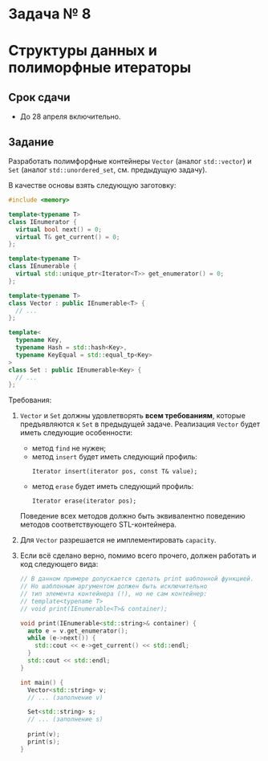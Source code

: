 # Задача № 8
# Структуры данных и полиморфные итераторы

## Срок сдачи

- До 28 апреля включительно.



## Задание

Разработать полимфорфные контейнеры `Vector` (аналог `std::vector`) и `Set`
(аналог `std::unordered_set`, см. предыдущую задачу).

В качестве основы взять следующую заготовку:
```cpp
#include <memory>

template<typename T>
class IEnumerator {
  virtual bool next() = 0;
  virtual T& get_current() = 0;
};

template<typename T>
class IEnumerable {
  virtual std::unique_ptr<Iterator<T>> get_enumerator() = 0;
};

template<typename T>
class Vector : public IEnumerable<T> {
  // ...
};

template<
  typename Key,
  typename Hash = std::hash<Key>,
  typename KeyEqual = std::equal_tp<Key>
>
class Set : public IEnumerable<Key> {
  // ...
};
```


Требования:
1. `Vector` и `Set` должны удовлетворять **всем требованиям**,
   которые предъявляются к `Set` в предыдущей задаче.
   Реализация `Vector` будет иметь следующие особенности:
   - метод `find` не нужен;
   - метод `insert` будет иметь следующий профиль:
     ```
     Iterator insert(iterator pos, const T& value);
     ```
   - метод `erase` будет иметь следующий профиль:
     ```
     Iterator erase(iterator pos);
     ```
   
   Поведение всех методов должно быть эквивалентно поведению методов соответствующего STL-контейнера.
2. Для `Vector` разрешается не имплементировать `capacity`.
3. Если всё сделано верно, помимо всего прочего, должен работать и код следующего вида:
   ```cpp
   // В данном примере допускается сделать print шаблонной функцией.
   // Но шаблонным аргументом должен быть исключительно
   // тип элемента контейнера (!), но не сам контейнер:
   // template<typename T>
   // void print(IEnumerable<T>& container);

   void print(IEnumerable<std::string>& container) {
     auto e = v.get_enumerator();
     while (e->next()) {
       std::cout << e->get_current() << std::endl;
     }
     std::cout << std::endl;
   }

   int main() {
     Vector<std::string> v;
     // ... (заполнение v)

     Set<std::string> s;
     // ... (заполнение s)
     
     print(v);
     print(s);
   }
   ```
